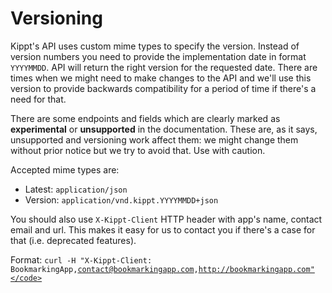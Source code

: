 # Versioning

Kippt's API uses custom mime types to specify the version. Instead of version numbers you need to provide the implementation date in format <code>YYYYMMDD</code>. API will return the right version for the requested date. There are times when we might need to make changes to the API and we'll use this version to provide backwards compatibility for a period of time if there's a need for that.

There are some endpoints and fields which are clearly marked as **experimental** or **unsupported** in the documentation. These are, as it says, unsupported and versioning work affect them: we might change them without prior notice but we try to avoid that. Use with caution.

Accepted mime types are:

- Latest: <code>application/json</code>
- Version: <code>application/vnd.kippt.YYYYMMDD+json</code>

You should also use <code>X-Kippt-Client</code> HTTP header with app's name, contact email and url. This makes it easy for us to contact you if there's a case for that (i.e. deprecated features).

Format: <code>curl -H "X-Kippt-Client: BookmarkingApp,contact@bookmarkingapp.com,http://bookmarkingapp.com"</code>